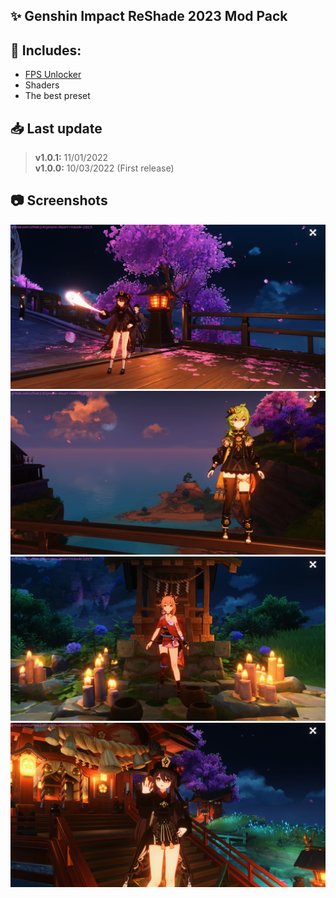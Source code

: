 ## ✨ Genshin Impact ReShade 2023 Mod Pack

## 📂 Includes:
- [FPS Unlocker](https://github.com/34736384/genshin-fps-unlock)
- Shaders
- The best preset

## 📥 Last update
> **v1.0.1:** 11/01/2022  
> **v1.0.0:** 10/03/2022 (First release)

## 📷 Screenshots
<img src="Screenshots/for-readme/1.png" alt="1">
<img src="Screenshots/for-readme/2.png" alt="2">
<img src="Screenshots/for-readme/3.png" alt="3">
<img src="Screenshots/for-readme/4.png" alt="4">